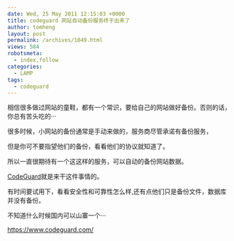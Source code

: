 ```yaml
---
date: Wed, 25 May 2011 12:15:03 +0000
title: codeguard 网站自动备份服务终于出来了
author: tomheng
layout: post
permalink: /archives/1049.html
views: 584
robotsmeta:
  - index,follow
categories:
  - LAMP
tags:
  - codeguard
---
```

相信很多做过网站的童鞋，都有一个常识，要给自己的网站做好备份。否则的话，你总有苦头吃的···

很多时候，小网站的备份通常是手动来做的，服务商尽管承诺有备份服务，

但是你可不要指望他们的备份，看看他们的协议就知道了。

所以一直很期待有一个这这样的服务，可以自动的备份网站数据。

[CodeGuard][1]就是来干这件事情的。

有时间要试用下，看看安全性和可靠性怎么样,还有点他们只是备份文件，数据库并没有备份。

不知道什么时候国内可以山寨一个···

<https://www.codeguard.com/>

 [1]: https://www.codeguard.com/
